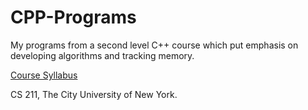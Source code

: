 # CPP-Programs
My programs from a second level C++ course which put emphasis on developing algorithms and tracking memory.

[Course Syllabus](sy.pdf)

CS 211, The City University of New York.
